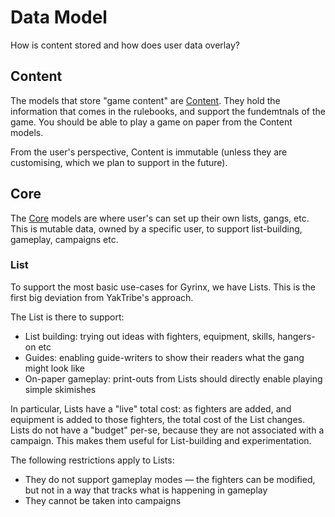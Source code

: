 # Data Model

How is content stored and how does user data overlay?

## Content

The models that store "game content" are [Content](../gyrinx/content/models.py). They hold the information that comes in the rulebooks, and support the fundemtnals of the game. You should be able to play a game on paper from the Content models.

From the user's perspective, Content is immutable (unless they are customising, which we plan to support in the future).

## Core

The [Core](../gyrinx/core/models.py) models are where user's can set up their own lists, gangs, etc. This is mutable data, owned by a specific user, to support list-building, gameplay, campaigns etc.

### List

To support the most basic use-cases for Gyrinx, we have Lists. This is the first big deviation from YakTribe's approach.

The List is there to support:

-   List building: trying out ideas with fighters, equipment, skills, hangers-on etc
-   Guides: enabling guide-writers to show their readers what the gang might look like
-   On-paper gameplay: print-outs from Lists should directly enable playing simple skimishes

In particular, Lists have a "live" total cost: as fighters are added, and equipment is added to those fighters, the total cost of the List changes. Lists do not have a "budget" per-se, because they are not associated with a campaign. This makes them useful for List-building and experimentation.

The following restrictions apply to Lists:

-   They do not support gameplay modes — the fighters can be modified, but not in a way that tracks what is happening in gameplay
-   They cannot be taken into campaigns
